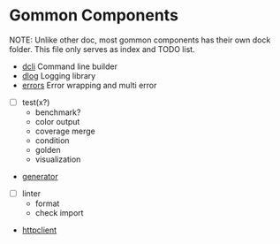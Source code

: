 # Gommon Components

NOTE: Unlike other doc, most gommon components has their own dock folder. This file only serves as index and TODO list.

- [dcli](../dcli) Command line builder
- [dlog](../log) Logging library
- [errors](../errors) Error wrapping and multi error
- [ ] test(x?)
  - benchmark?
  - color output
  - coverage merge
  - condition
  - golden
  - visualization
- [generator](../generator)
- [ ] linter
  - format
  - check import
- [httpclient](../httpclient)
